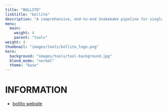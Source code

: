 ```yaml
---
title: "BOLLITO"
linktitle: "bollito"
description: "A comprehensive, end-to-end Snakemake pipeline for single cell RNA-seq."
menu:
  main:
    weight: 4
    parent: "tools"
weight: 4
thumbnail: "images/tools/bollito_logo.png"
hero:
  background: "images/tools/tool-background.jpg"
  blend_mode: "normal"
  theme: "base"
---
```


# INFORMATION

- [bollito website](https://github.com/cnio-bu/bollito)
